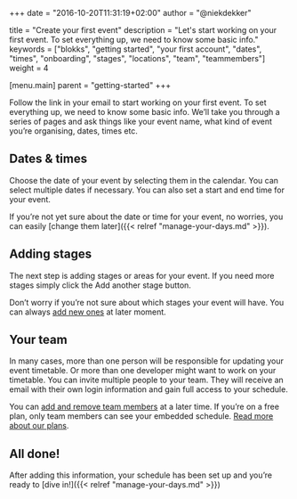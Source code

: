 +++
date            = "2016-10-20T11:31:19+02:00"
author          = "@niekdekker"

title           = "Create your first event"
description     = "Let's start working on your first event. To set everything up, we need to know some basic info."
keywords        = ["blokks", "getting started", "your first account", "dates", "times", "onboarding", "stages", "locations", "team", "teammembers"]
weight          = 4

[menu.main]
parent          = "getting-started"
+++

Follow the link in your email to start working on your first event. To set everything up, we need to know some basic info. We’ll take you through a series of pages and ask things like your event name, what kind of event you’re organising, dates, times etc.

## Dates & times
Choose the date of your event by <span class='action'>selecting them in the calendar</span>. You can select multiple dates if necessary. You can also set a start and end time for your event.

If you’re not yet sure about the date or time for your event, no worries, you can easily [change them later]({{< relref "manage-your-days.md" >}}).

## Adding stages
The next step is adding stages or areas for your event. If you need more stages simply <span class='action'>click the <span class='ui'>Add another stage</span> button</span>.

Don’t worry if you’re not sure about which stages your event will have. You can always [add new ones](http://manage/stages) at later moment.

## Your team
In many cases, more than one person will be responsible for updating your event timetable. Or more than one developer might want to work on your timetable. <span class='action'>You can invite multiple people to your team.</span> They will receive an email with their own login information and gain full access to your schedule.

You can [add and remove team members](http://settings/team) at a later time. If you’re on a free plan, only team members can see your embedded schedule. [Read more about our plans](http://plans).

## All done!
After adding this information, your schedule has been set up and you’re ready to [dive in!]({{< relref "manage-your-days.md" >}})
